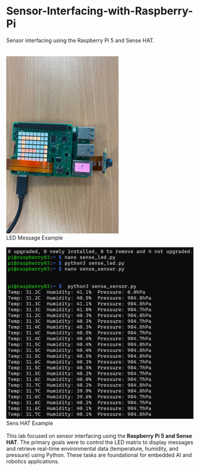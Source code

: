 # Sensor-Interfacing-with-Raspberry-Pi
Sensor interfacing using the Raspberry Pi 5 and Sense HAT. \
<br>
<br>
<img src="IMG_3262.jpg" width="300px"/>
<br>
LED Message Example
<br>
<br>
<img src="SenseHat.jpeg" width="500px"/>
<br>
Sens HAT Example
<br>
<br>
This lab focused on sensor interfacing using the <b>Raspberry Pi 5 and Sense HAT</b>. The primary goals were to control the LED matrix to display messages and retrieve real-time environmental data (temperature, humidity, and pressure) using Python. These tasks are foundational for embedded AI and robotics applications.
